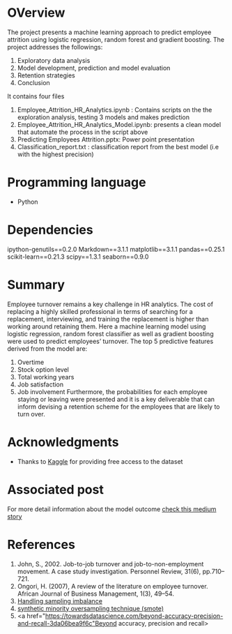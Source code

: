 # OVerview
The project presents a machine learning approach to predict employee attrition using logistic regression,
random forest and gradient boosting.
The project addresses the followings:
1. Exploratory data analysis
2. Model development, prediction and model evaluation
3. Retention strategies
4. Conclusion

It contains four files
1. Employee_Attrition_HR_Analytics.ipynb : Contains scripts on the the exploration analysis, testing 3 models and makes prediction
2. Employee_Attrition_HR_Analytics_Model.ipynb: presents a clean model that automate the process in the script above
3. Predicting Employees Attrition.pptx: Power point presentation
4. Classification_report.txt : classification report from the best model (i.e with the highest precision)

# Programming language
- Python

# Dependencies
ipython-genutils==0.2.0
Markdown==3.1.1
matplotlib==3.1.1
pandas==0.25.1
scikit-learn==0.21.3
scipy==1.3.1
seaborn==0.9.0

# Summary
Employee turnover remains a key challenge in HR analytics. The cost of replacing a highly skilled professional in terms of searching for a replacement, interviewing, and training the replacement is higher than working around retaining them. Here a machine learning model using logistic regression, random forest classifier as well as gradient boosting were used to predict employees’ turnover. The top 5 predictive features derived from the model are:
1. Overtime
2. Stock option level
3. Total working years
4. Job satisfaction
5. Job involvement
Furthermore, the probabilities for each employee staying or leaving were presented and it is a key deliverable that can inform devising a retention scheme for the employees that are likely to turn over.

# Acknowledgments
- Thanks to <a href="https://www.kaggle.com/pavansubhasht/ibm-hr-analytics-attrition-dataset">Kaggle</a> for providing free access to the dataset

# Associated post
 For more detail information about the model outcome <a href="https://medium.com/@shereef.bankole_13733/prediction-employee-turnover-a-machine-learning-approach-cdce7ad57890">check this medium story</a>

# References
1. John, S., 2002. Job-to-job turnover and job-to-non-employment movement. A case study investigation. Personnel Review, 31(6), pp.710–721.
2. Ongori, H. (2007), A review of the literature on employee turnover. African Journal of Business Management, 1(3), 49–54.
3. <a href="https://www.kdnuggets.com/2017/06/7-techniques-handle-imbalanced-data.html">Handling sampling imbalance</a>
4. <a href="https://imbalanced-learn.readthedocs.io/en/stable/over_sampling.html">synthetic minority oversampling technique (smote)</a>
5. <a href="https://towardsdatascience.com/beyond-accuracy-precision-and-recall-3da06bea9f6c"Beyond accuracy, precision and recall></a>
